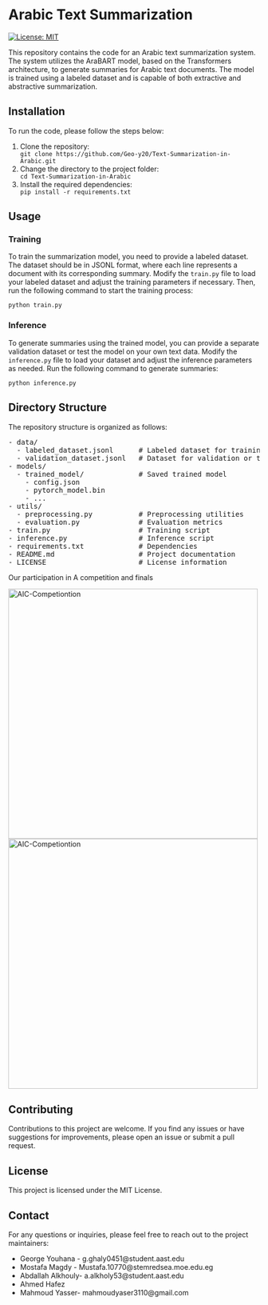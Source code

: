 <h1>Arabic Text Summarization</h1>

[![License: MIT](https://img.shields.io/badge/License-MIT-yellow.svg)](https://opensource.org/licenses/MIT)

<p>This repository contains the code for an Arabic text summarization system. The system utilizes the AraBART model, based on the Transformers architecture, to generate summaries for Arabic text documents. The model is trained using a labeled dataset and is capable of both extractive and abstractive summarization.</p>

<h2>Installation</h2>

<p>To run the code, please follow the steps below:</p>

<ol>
  <li>Clone the repository:</li>
  <code>git clone https://github.com/Geo-y20/Text-Summarization-in-Arabic.git</code>
  <li>Change the directory to the project folder:</li>
  <code>cd Text-Summarization-in-Arabic</code>
  <li>Install the required dependencies:</li>
  <code>pip install -r requirements.txt</code>
</ol>

<h2>Usage</h2>

<h3>Training</h3>

<p>To train the summarization model, you need to provide a labeled dataset. The dataset should be in JSONL format, where each line represents a document with its corresponding summary. Modify the <code>train.py</code> file to load your labeled dataset and adjust the training parameters if necessary. Then, run the following command to start the training process:</p>
<code>python train.py</code>

<h3>Inference</h3>

<p>To generate summaries using the trained model, you can provide a separate validation dataset or test the model on your own text data. Modify the <code>inference.py</code> file to load your dataset and adjust the inference parameters as needed. Run the following command to generate summaries:</p>
<code>python inference.py</code>

<h2>Directory Structure</h2>

<p>The repository structure is organized as follows:</p>

<pre>
- data/
  - labeled_dataset.jsonl      # Labeled dataset for training
  - validation_dataset.jsonl   # Dataset for validation or testing
- models/
  - trained_model/             # Saved trained model
    - config.json
    - pytorch_model.bin
    - ...
- utils/
  - preprocessing.py           # Preprocessing utilities
  - evaluation.py              # Evaluation metrics
- train.py                     # Training script
- inference.py                 # Inference script
- requirements.txt             # Dependencies
- README.md                    # Project documentation
- LICENSE                      # License information
</pre>

<p>Our participation in A competition and finals</p>
<img src="https://aic.conferences.ekb.eg/data/cnf1698082066/imfiles/img1700739032.jpg"  width="500" alt="AIC-Competiontion">
<img src="https://aic.conferences.ekb.eg/data/cnf1698082066/imfiles/img1700739252.jpg"  width="500" alt="AIC-Competiontion">




<h2>Contributing</h2>

<p>Contributions to this project are welcome. If you find any issues or have suggestions for improvements, please open an issue or submit a pull request.</p>

<h2>License</h2>

<p>This project is licensed under the MIT License.</p>


<h2>Contact</h2>

<p>For any questions or inquiries, please feel free to reach out to the project maintainers:</p>

<ul>
  <li>George Youhana - g.ghaly0451@student.aast.edu</li>
  <li>Mostafa Magdy - Mustafa.10770@stemredsea.moe.edu.eg </li>
  <li>Abdallah Alkhouly- a.alkholy53@student.aast.edu</li>
  <li>Ahmed Hafez</li>
  <li>Mahmoud Yasser- mahmoudyaser3110@gmail.com </li>
</ul>
